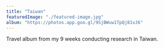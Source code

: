 ```yaml
---
title: "Taiwan"
featuredImage: "./featured-image.jpg"
album: "https://photos.app.goo.gl/9SjBWuw1TpQj81vJ6"
---
```

Travel album from my 9 weeks conducting research in Taiwan.
